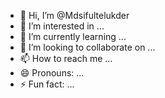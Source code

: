 - 👋 Hi, I’m @Mdsifultelukder
- 👀 I’m interested in ...
- 🌱 I’m currently learning ...
- 💞️ I’m looking to collaborate on ...
- 📫 How to reach me ...
- 😄 Pronouns: ...
- ⚡ Fun fact: ...

<!---
Mdsifultelukder/Mdsifultelukder is a ✨ special ✨ repository because its `README.md` (this file) appears on your GitHub profile.
You can click the Preview link to take a look at your changes.
--->
